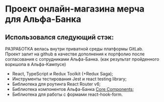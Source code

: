 # Проект онлайн-магазина мерча для Альфа-Банка

## Использовался следующий стэк:

РАЗРАБОТКА велась внутри приватной среды платформы GitLab.
Проект залит на github в качестве дополнения к портфолио после согласования с сотрудниками Альфа-Банка. (как результат пройденного воркшопа в Альфа-Кампусе)

- React, TypeScript и Redux Toolkit (+Redux Saga);
- Инструменты тестирования Jest и react testing library;
- Библиотека для роутинга React Router v6;
- Библиотека компонентов Альфа-Банка [Core Components](https://core-ds.github.io/core-components/master/);
- Библиотека для работы с формами react-hook-form.
